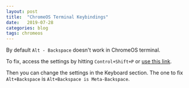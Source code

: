 ```yaml
---
layout: post
title:  "ChromeOS Terminal Keybindings"
date:   2019-07-28
categories: blog
tags: chromeos
---
```


By default `Alt - Backspace` doesn't work in ChromeOS terminal. 

To fix, access the settings by hitting `Control+Shift+P` or [use this
link](chrome-extension://nkoccljplnhpfnfiajclkommnmllphnl/html/nassh_preferences_editor.html).

Then you can change the settings in the Keyboard section. The one to fix
`Alt+Backspace` is `Alt+Backspace is Meta-Backspace`.
